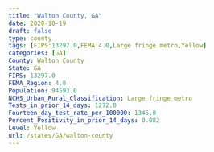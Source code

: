 ```yaml
---
title: "Walton County, GA"
date: 2020-10-19
draft: false
type: county
tags: [FIPS:13297.0,FEMA:4.0,Large fringe metro,Yellow]
categories: [GA]
County: Walton County
State: GA
FIPS: 13297.0
FEMA_Region: 4.0
Population: 94593.0
NCHS_Urban_Rural_Classification: Large fringe metro
Tests_in_prior_14_days: 1272.0
Fourteen_day_test_rate_per_100000: 1345.0
Percent_Positivity_in_prior_14_days: 0.082
Level: Yellow
url: /states/GA/walton-county
---
```




